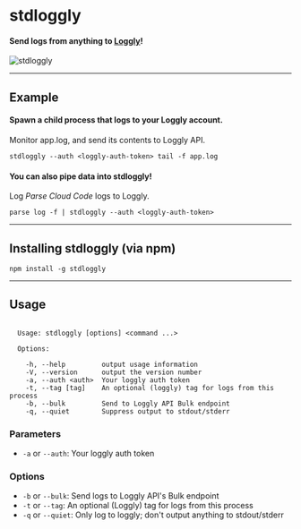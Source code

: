 stdloggly
=========
#### Send logs from anything to [Loggly](http://loggly.com)!
![stdloggly](https://raw.github.com/dscanlonpa/stdloggly/master/stdloggly.png)

* * *

## Example

#### Spawn a child process that logs to your Loggly account.
Monitor app.log, and send its contents to Loggly API.

`stdloggly --auth <loggly-auth-token> tail -f app.log`

#### You can also pipe data into stdloggly!  
Log *Parse Cloud Code* logs to Loggly.

`parse log -f | stdloggly --auth <loggly-auth-token>`

* * *

## Installing stdloggly (via npm)

`npm install -g stdloggly`

* * *

## Usage

```

  Usage: stdloggly [options] <command ...>

  Options:

    -h, --help         output usage information
    -V, --version      output the version number
    -a, --auth <auth>  Your loggly auth token
    -t, --tag [tag]    An optional (loggly) tag for logs from this process
    -b, --bulk         Send to Loggly API Bulk endpoint
    -q, --quiet        Suppress output to stdout/stderr

```

### Parameters

+ `-a` or `--auth`: Your loggly auth token

### Options

+ `-b` or `--bulk`: Send logs to Loggly API's Bulk endpoint
+ `-t` or `--tag`: An optional (Loggly) tag for logs from this process
+ `-q` or `--quiet`: Only log to loggly; don't output anything to stdout/stderr
